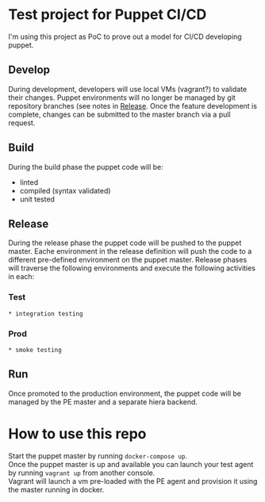 # Test project for Puppet CI/CD
I'm using this project as PoC to prove out a model for CI/CD developing puppet.

## Develop
During development, developers will use local VMs (vagrant?) to validate their changes. Puppet environments will no longer be managed by git repository branches (see notes in [Release](#Release). Once the feature development is complete, changes can be submitted to the master branch via a pull request.

## Build
During the build phase the puppet code will be:
  * linted
  * compiled (syntax validated)
  * unit tested

## Release
During the release phase the puppet code will be pushed to the puppet master. Eache environment in the release definition will push the code to a different pre-defined environment on the puppet master. Release phases will traverse the following environments and execute the following activities in each:
  ### Test
    * integration testing
  ### Prod
    * smoke testing

## Run
Once promoted to the production environment, the puppet code will be managed by the PE master and a separate hiera backend.

# How to use this repo
Start the puppet master by running ```docker-compose up```.  
Once the puppet master is up and available you can launch your test agent by running ```vagrant up``` from another console.  
Vagrant will launch a vm pre-loaded with the PE agent and provision it using the master running in docker.  